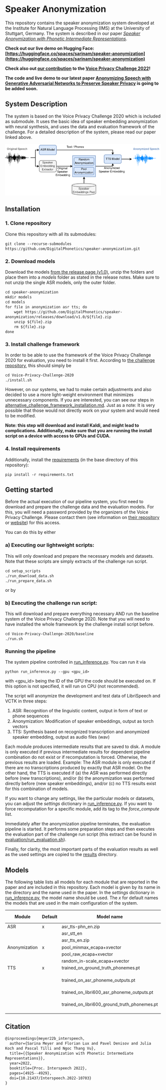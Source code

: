 # Speaker Anonymization

This repository contains the speaker anonymization system developed at the Institute for Natural Language Processing 
(IMS) at the University of Stuttgart, Germany. The system is described in our paper [*Speaker Anonymization with 
Phonetic Intermediate Representations*](https://www.isca-speech.org/archive/interspeech_2022/meyer22b_interspeech.html).

**Check out our live demo on Hugging Face: [https://huggingface.co/spaces/sarinam/speaker-anonymization](https://huggingface.co/spaces/sarinam/speaker-anonymization)**

**Check also out [our contribution](https://www.voiceprivacychallenge.org/results-2022/docs/3___T04.pdf) to the [Voice Privacy Challenge 2022](https://www.voiceprivacychallenge.org/results-2022/)!**

**The code and live demo to our latest paper [Anonymizing Speech with Generative Adversarial Networks to Preserve Speaker Privacy](https://arxiv.org/abs/2210.07002) is going to be added soon.**

## System Description
The system is based on the Voice Privacy Challenge 2020 which is included as submodule. It uses the basic idea of 
speaker embedding anonymization with neural synthesis, and uses the data and evaluation framework of the challenge. 
For a detailed description of the system, please read our paper linked above.

![architecture](figures/architecture.png)


## Installation
### 1. Clone repository
Clone this repository with all its submodules:
```
git clone --recurse-submodules https://github.com/DigitalPhonetics/speaker-anonymization.git
``` 

### 2. Download models
Download the models [from the release page (v1.0)](https://github.com/DigitalPhonetics/speaker-anonymization/releases/tag/v1.0), unzip the folders and place them into a *models* folder as stated in the release notes. Make sure to not unzip the single ASR models, only the outer folder.
```
cd speaker-anonymization
mkdir models
cd models
for file in anonymization asr tts; do
    wget https://github.com/DigitalPhonetics/speaker-anonymization/releases/download/v1.0/${file}.zip
    unzip ${file}.zip
    rm ${file}.zip
done
```

### 3. Install challenge framework
In order to be able to use the framework of the Voice Privacy Challenge 2020 for evaluation, you need to install it 
first. According to [the challenge repository](https://github.com/Voice-Privacy-Challenge/Voice-Privacy-Challenge-2020), this should simply be
```
cd Voice-Privacy-Challenge-2020
./install.sh
```
However, on our systems, we had to make certain adjustments and also decided to use a more light-weight environment 
that minimizes unnecessary components. If you are interested, you can see our steps in 
[alternative_challenge_framework_installation.md](alternative_challenge_framework_installation.md). Just as a note: It is 
very possible that those would not directly work on your system and would need to be modified.

**Note: this step will download and install Kaldi, and might lead to complications. Additionally, make sure that you 
are running the install script on a device with access to GPUs and CUDA.**

### 4. Install requirements
Additionally, install the [requirements](requirements.txt) (in the base directory of this repository):
```
pip install -r requirements.txt
```

## Getting started
Before the actual execution of our pipeline system, you first need to download and prepare the challenge data and 
the evaluation models. For 
this, you will need a password provided by the organizers of the Voice Privacy Challenge. Please contact them (see 
information on [their repository](https://github.com/Voice-Privacy-Challenge/Voice-Privacy-Challenge-2020) or 
[website](https://www.voiceprivacychallenge.org/)) for 
this access.

You can do this by either

### a) Executing our lightweight scripts: 
This will only download and prepare the necessary models and datasets. Note that these scripts are simply extracts 
of the challenge run script.
```
cd setup_scripts
./run_download_data.sh
./run_prepare_data.sh
```

or by
### b) Executing the challenge run script:
This will download and prepare everything necessary AND run the baseline system of the Voice Privacy Challenge 2020. 
Note that you will need to have installed the whole framework by the challenge install script before.
```
cd Voice-Privacy-Challenge-2020/baseline
./run.sh
```

### Running the pipeline
The system pipeline controlled in [run_inference.py](run_inference.py). You can run it via
```
python run_inference.py --gpu <gpu_id>
```
with <gpu_id> being the ID of the GPU the code should be executed on. If this option is not specified, it will run 
on CPU (not recommended).

The script will anonymize the development and test data of LibriSpeech and VCTK in three steps:
1. ASR: Recognition of the linguistic content, output in form of text or phone sequences
2. Anonymization: Modification of speaker embeddings, output as torch vectors
3. TTS: Synthesis based on recognized transcription and anonymized speaker embedding, output as audio files (wav)

Each module produces intermediate results that are saved to disk. A module is only executed if previous intermediate 
results for dependent pipeline combination do not exist or if recomputation is forced. Otherwise, the previous 
results are loaded. Example: The ASR module is 
only executed if there are no transcriptions produced by exactly that ASR model. On the other hand, the TTS is 
executed if (a) the ASR was performed directly before (new transcriptions), and/or (b) the anonymization was 
performed directly before (new speaker embeddings), and/or (c) no TTS results exist for this combination of models.

If you want to change any settings, like the particular models or datasets, you can adjust the *settings* dictionary 
in [run_inference.py](run_inference.py). If you want to force recomputation for a specific module, add its tag to 
the *force_compute* list. 

Immediately after the anonymization pipeline terminates, the evaluation pipeline is started. It performs some 
preparation steps and then executes the evaluation part of the challenge run script (this extract can be found in 
[evaluation/run_evaluation.sh](../speaker-anonymization/evaluation/run_evaluation.sh)).

Finally, for clarity, the most important parts of the evaluation results as well as the used settings are copied to 
the [results](results) directory.


## Models
The following table lists all models for each module that are reported in the paper and are included in this 
repository. Each model is given by its name in the directory and the name used in the paper. In the *settings* 
dictionary in [run_inference.py](run_inference.py), the model name should be used. The *x* for default names the 
models that are used in the main configuration of the system.

| Module | Default| Model name | Name in paper|
|--------|--------|------------|--------------|
| ASR    | x      | asr_tts-phn_en.zip | phones |
|        |        | asr_stt_en | STT          |
|        |        | asr_tts_en.zip | TTS       |
| Anonymization | x | pool_minmax_ecapa+xvector | pool |
|        |        | pool_raw_ecapa+xvector | pool raw |
|        |        | random_in-scale_ecapa+xvector | random |
| TTS    | x      | trained_on_ground_truth_phonemes.pt| Libri100|
|        |        | trained_on_asr_phoneme_outputs.pt | Libri100 + finetuned |
|        |        | trained_on_libri600_asr_phoneme_outputs.pt | Libri600 |
|        |        | trained_on_libri600_ground_truth_phonemes.pt | Libri600 + finetuned |

## Citation
```
@inproceedings{meyer22b_interspeech,
  author={Sarina Meyer and Florian Lux and Pavel Denisov and Julia Koch and Pascal Tilli and Ngoc Thang Vu},
  title={{Speaker Anonymization with Phonetic Intermediate Representations}},
  year=2022,
  booktitle={Proc. Interspeech 2022},
  pages={4925--4929},
  doi={10.21437/Interspeech.2022-10703}
}
```
